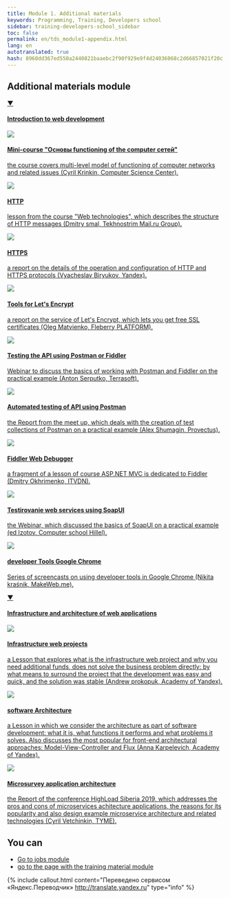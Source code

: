 ```yaml
---
title: Module 1. Additional materials
keywords: Programming, Training, Developers school
sidebar: training-developers-school_sidebar
toc: false
permalink: en/tds_module1-appendix.html
lang: en
autotranslated: true
hash: 8960dd367ed550a2440821baaebc2f90f929e9f4d24036068c2d66857021f20c
---
```


## Additional materials module

<div class="panel-group">
<div class="panel panel-default">
<div class="panel-heading">
<a class="pull-right spoiler-push" data-toggle="collapse" href="#collapse1">&#9660;</a>
<h4 class="panel-title">
<a data-toggle="collapse" href="#collapse1">
Introduction to web development</a>
</h4>
</div>
<div id="collapse1" class="panel-collapse collapse in">
<div class="panel-body">
<div class="row items">
<div class="col-sm-6 col-md-4 portfolio-item">
<a href="{{ 'https://www.youtube.com/playlist?list=PLlhqsC7hBaSetShkAWo3E5ROJnlpgnLUP' | relative_url }}" class="portfolio-link" target="_blank">
<div class="img-wrapper">
<img src="{{ "/images/pages/trainings/developers-school/module1/network.jpg" | relative_url}}" class="products-img">
</div>
<h4><span class="item-head">Mini-course &quot;Основы functioning of the computer сетей&quot;</span></h4>
<p>the course covers multi-level model of functioning of computer networks and related issues (Cyril Krinkin, Computer Science Center).</p>
</a>
</div>
<div class="col-sm-6 col-md-4 portfolio-item">
<a href="{{ 'http://youtu.be/HFt7Lm7hv1E' | relative_url }}" class="portfolio-link" target="_blank">
<div class="img-wrapper">
<img src="{{ "/images/pages/trainings/developers-school/module1/http-lecture.jpg" | relative_url}}" class="products-img">
</div>
<h4><span class="item-head">HTTP</span></h4>
<p>lesson from the course "Web technologies", which describes the structure of HTTP messages (Dmitry smal, Tekhnostrim Mail.ru Group).</p>
</a>
</div>
<div class="col-sm-6 col-md-4 portfolio-item">
<a href="{{ 'https://www.youtube.com/watch?v=WNVcwW7mC34' | relative_url }}" class="portfolio-link" target="_blank">
<div class="img-wrapper">
<img src="{{ "/images/pages/trainings/developers-school/module1/https.jpg" | relative_url}}" class="products-img">
</div>
<h4><span class="item-head">HTTPS</span></h4>
<p>a report on the details of the operation and configuration of HTTP and HTTPS protocols (Vyacheslav Biryukov, Yandex).</p>
</a>
</div>
</div>
<div class="row items">
<div class="col-sm-6 col-md-4 portfolio-item">
<a href="{{ 'https://www.youtube.com/watch?v=bTLJRhxXv58' | relative_url }}" class="portfolio-link" target="_blank">
<div class="img-wrapper">
<img src="{{ "/images/pages/trainings/developers-school/module1/lets-encrypt-service.jpg" | relative_url}}" class="products-img">
</div>
<h4><span class="item-head">Tools for Let's Encrypt</span></h4>
<p>a report on the service of Let's Encrypt, which lets you get free SSL certificates (Oleg Matvienko, Fleberry PLATFORM).</p>
</a>
</div>
<div class="col-sm-6 col-md-4 portfolio-item">
<a href="{{ 'http://youtu.be/XR0YXH0ue2I' | relative_url }}" class="portfolio-link" target="_blank">
<div class="img-wrapper">
<img src="{{ "/images/pages/trainings/developers-school/module1/postman.jpg" | relative_url}}" class="products-img">
</div>
<h4><span class="item-head">Testing the API using Postman or Fiddler</span></h4>
<p>Webinar to discuss the basics of working with Postman and Fiddler on the practical example (Anton Serputko, Terrasoft).</p>
</a>
</div>
<div class="col-sm-6 col-md-4 portfolio-item">
<a href="{{ 'http://youtu.be/woB6yiX-Ll8' | relative_url }}" class="portfolio-link" target="_blank">
<div class="img-wrapper">
<img src="{{ "/images/pages/trainings/developers-school/module1/auto-postman.jpg" | relative_url}}" class="products-img">
</div>
<h4><span class="item-head">Automated testing of API using Postman</span></h4>
<p>the Report from the meet up, which deals with the creation of test collections of Postman on a practical example (Alex Shumagin, Provectus).</p>
</a>
</div>
</div>
<div class="row items">
<div class="col-sm-6 col-md-4 portfolio-item">
<a href="{{ 'https://www.youtube.com/watch?v=RXBe4bgjktA&start=4437' | relative_url }}" class="portfolio-link" target="_blank">
<div class="img-wrapper">
<img src="{{ "/images/pages/trainings/developers-school/module1/fiddler.jpg" | relative_url}}" class="products-img">
</div>
<h4><span class="item-head">Fiddler Web Debugger</span></h4>
<p>a fragment of a lesson of course ASP.NET MVC is dedicated to Fiddler (Dmitry Okhrimenko, ITVDN).</p>
</a>
</div>
<div class="col-sm-6 col-md-4 portfolio-item">
<a href="{{ 'http://youtu.be/JoxIyddwlSo' | relative_url }}" class="portfolio-link" target="_blank">
<div class="img-wrapper">
<img src="{{ "/images/pages/trainings/developers-school/module1/soap-ui.jpg" | relative_url}}" class="products-img">
</div>
<h4><span class="item-head">Testirovanie web services using SoapUI</span></h4>
<p>the Webinar, which discussed the basics of SoapUI on a practical example (ed Izotov, Computer school Hillel).</p>
</a>
</div>
<div class="col-sm-6 col-md-4 portfolio-item">
<a href="{{ 'https://www.youtube.com/playlist?list=PLvWwA9iDlhHA4kzfpRbu2cH-Z2ss6tB99' | relative_url }}" class="portfolio-link" target="_blank">
<div class="img-wrapper">
<img src="{{ "/images/pages/trainings/developers-school/module1/chrome-dev-tools.jpg" | relative_url}}" class="products-img">
</div>
<h4><span class="item-head">developer Tools Google Chrome</span></h4>
<p>Series of screencasts on using developer tools in Google Chrome (Nikita kraśnik, MakeWeb.me).</p>
</a>
</div>
</div>
</div>
</div>
</div>
</div>

<div class="panel-group">
<div class="panel panel-default">
<div class="panel-heading">
<a class="pull-right spoiler-push" data-toggle="collapse" href="#collapse2">&#9660;</a>
<h4 class="panel-title">
<a data-toggle="collapse" href="#collapse2">
Infrastructure and architecture of web applications</a>
</h4>
</div>
<div id="collapse2" class="panel-collapse collapse in">
<div class="panel-body">
<div class="row items">
<div class="col-sm-6 col-md-4 portfolio-item">
<a href="{{ 'https://www.youtube.com/watch?v=o0rudc7YTv0' | relative_url }}" class="portfolio-link" target="_blank">
<div class="img-wrapper">
<img src="{{ "/images/pages/trainings/developers-school/module1/web-projects-infrastructure.jpg" | relative_url}}" class="products-img">
</div>
<h4><span class="item-head">Infrastructure web projects</span></h4>
<p>a Lesson that explores what is the infrastructure web project and why you need additional funds, does not solve the business problem directly: by what means to surround the project that the development was easy and quick, and the solution was stable (Andrew prokopuk, Academy of Yandex).</p>
</a>
</div>
<div class="col-sm-6 col-md-4 portfolio-item">
<a href="{{ 'https://www.youtube.com/watch?v=mWeq5Kh6tlM' | relative_url }}" class="portfolio-link" target="_blank">
<div class="img-wrapper">
<img src="{{ "/images/pages/trainings/developers-school/module1/software-architecture.jpg" | relative_url}}" class="products-img">
</div>
<h4><span class="item-head">software Architecture</span></h4>
<p>a Lesson in which we consider the architecture as part of software development: what it is, what functions it performs and what problems it solves. Also discusses the most popular for front-end architectural approaches: Model-View-Controller and Flux (Anna Karpelevich, Academy of Yandex).</p>
</a>
</div>
<div class="col-sm-6 col-md-4 portfolio-item">
<a href="{{ 'https://www.youtube.com/watch?v=FF-GZ7iipwc' | relative_url }}" class="portfolio-link" target="_blank">
<div class="img-wrapper">
<img src="{{ "/images/pages/trainings/developers-school/module1/micro-service-architecture.jpg" | relative_url}}" class="products-img">
</div>
<h4><span class="item-head">Microsurvey application architecture</span></h4>
<p>the Report of the conference HighLoad Siberia 2019, which addresses the pros and cons of microservices achitecture applications, the reasons for its popularity and also design example microservice architecture and related technologies (Cyril Vetchinkin, TYME).</p>
</a>
</div>
</div>
</div>
</div>
</div>
</div>

## You can

- [Go to jobs module](tds_module1-tasks.html) <i class="fa fa-arrow-right" aria-hidden="true"></i>
- <i class="fa fa-arrow-left" aria-hidden="true"></i> [go to the page with the training material module](tds_module1-learn.html)



{% include callout.html content="Переведено сервисом «Яндекс.Переводчик» <http://translate.yandex.ru>" type="info" %}